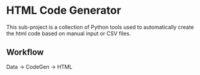 # HTML Code Generator

This sub-project is a collection of Python tools used to automatically create the html code based on manual input or CSV files.

## Workflow
Data -> CodeGen -> HTML
